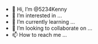- 👋 Hi, I’m @5234Kenny
- 👀 I’m interested in ...
- 🌱 I’m currently learning ...
- 💞️ I’m looking to collaborate on ...
- 📫 How to reach me ...

<!---
5234Kenny/5234Kenny is a ✨ special ✨ repository because its `README.md` (this file) appears on your GitHub profile.
You can click the Preview link to take a look at your changes.
--->
